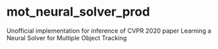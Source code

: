 # mot_neural_solver_prod
Unofficial implementation for inference of CVPR 2020 paper Learning a Neural Solver for Multiple Object Tracking
